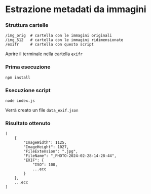 # Estrazione metadati da immagini

### Struttura cartelle 
```
/img_orig  # cartella con le immagini originali 
/img_512   # cartella con le immagini ridimensionate 
/exifr     # cartella con questo script 
```

Aprire il terminale nella cartella ```exifr```

### Prima esecuzione 
```
npm install
```

### Esecuzione script 
```
node index.js
```
Verrà creato un file ```data_exif.json```

### Risultato ottenuto
```
[
    {
        "ImageWidth": 1125,
        "ImageHeight": 1027,
        "FileExtension": ".jpg",
        "FileName": "_PHOTO-2024-02-28-14-28-44",
        "EXIF": {
            "ISO": 100,
            ...ecc
        }
    },
    ...ecc
]

```

